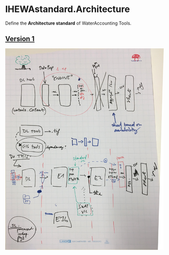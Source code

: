 # IHEWAstandard.Architecture

Define the **Architecture standard** of WaterAccounting Tools.

## [Version 1](./v1.md)

![alt text](./v1.JPG "IHEWA, Architecture")
